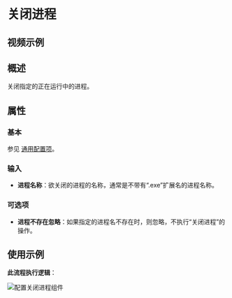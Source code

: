 # 关闭进程

## 视频示例

## 概述

关闭指定的正在运行中的进程。

## 属性

### 基本

参见 [通用配置项](../../Appendix/CommonConfigurationItems.md)。

### 输入

- **进程名称**：欲关闭的进程的名称，通常是不带有“.exe”扩展名的进程名称。

### 可选项

- **进程不存在忽略**：如果指定的进程名不存在时，则忽略，不执行“关闭进程”的操作。

## 使用示例

**此流程执行逻辑**：

![配置关闭进程组件](https://docimages.blob.core.chinacloudapi.cn/images/Activities/closeprocess20210927.png)
